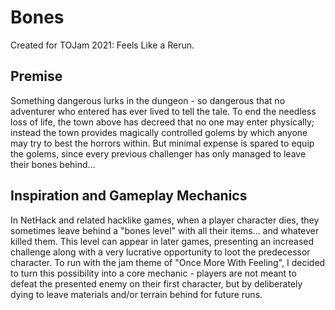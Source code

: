 # Bones

Created for TOJam 2021: Feels Like a Rerun.

## Premise

Something dangerous lurks in the dungeon - so dangerous that no adventurer who entered has ever lived to tell the tale.  To end the needless loss of life, the town above has decreed that no one may enter physically; instead the town provides magically controlled golems by which anyone may try to best the horrors within.  But minimal expense is spared to equip the golems, since every previous challenger has only managed to leave their bones behind...

## Inspiration and Gameplay Mechanics

In NetHack and related hacklike games, when a player character dies, they sometimes leave behind a "bones level" with all their items... and whatever killed them.  This level can appear in later games, presenting an increased challenge along with a very lucrative opportunity to loot the predecessor character.  To run with the jam theme of "Once More With Feeling", I decided to turn this possibility into a core mechanic - players are not meant to defeat the presented enemy on their first character, but by deliberately dying to leave materials and/or terrain behind for future runs.